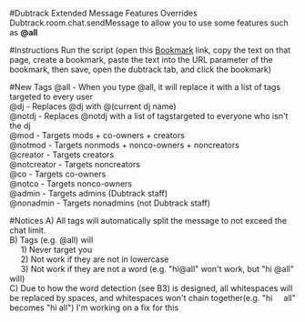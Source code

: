 #Dubtrack Extended Message Features
Overrides Dubtrack.room.chat.sendMessage to allow you to use some features such as <b>@all</b>

#Instructions
Run the script (open this <a href="https://rawgit.com/fatboysraidmcdonalds/Dutrack-Extended-Message-Features/master/Bookmark.js" target="_blank">Bookmark</a> link, copy the text on that page, create a bookmark, paste the text into the URL parameter of the bookmark, then save, open the dubtrack tab, and click the bookmark)

#New Tags
@all - When you type @all, it will replace it with a list of tags targeted to every user <br />
@dj - Replaces @dj with @(current dj name) <br />
@notdj - Replaces @notdj with a list of tagstargeted to everyone who isn't the dj <br />
@mod - Targets mods + co-owners + creators <br />
@notmod - Targets nonmods + nonco-owners + noncreators <br />
@creator - Targets creators <br />
@notcreator - Targets noncreators <br />
@co - Targets co-owners <br />
@notco - Targets nonco-owners <br />
@admin - Targets admins (Dubtrack staff) <br />
@nonadmin - Targets nonadmins (not Dubtrack staff) <br />

#Notices
A) All tags will automatically split the message to not exceed the chat limit. <br />
B) Tags (e.g. @all) will <br />
&nbsp;&nbsp;&nbsp;&nbsp;&nbsp;1) Never target you <br />
&nbsp;&nbsp;&nbsp;&nbsp;&nbsp;2) Not work if they are not in lowercase <br />
&nbsp;&nbsp;&nbsp;&nbsp;&nbsp;3) Not work if they are not a word (e.g. "hi@all" won't work, but "hi @all" will) <br />
C) Due to how the word detection (see B3) is designed, all whitespaces will be replaced by spaces, and whitespaces won't chain together(e.g. "hi&nbsp;&nbsp;&nbsp;&nbsp;&nbsp;all" becomes "hi&nbsp;all") I'm working on a fix for this <br />
